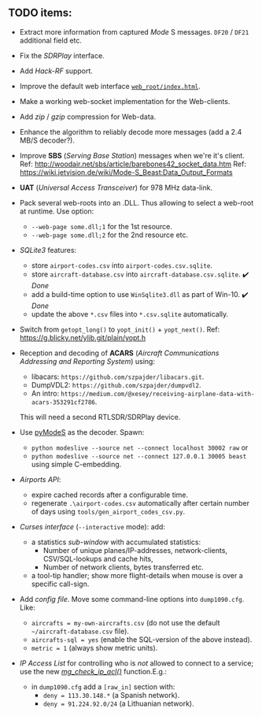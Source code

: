 ## TODO items:

* Extract more information from captured *Mode* S messages. `DF20` / `DF21` additional field etc.

* Fix the *SDRPlay* interface.

* Add *Hack-RF* support.

* Improve the default web interface [`web_root/index.html`](web_root/index.html).

* Make a working web-socket implementation for the Web-clients.

* Add *zip* / *gzip* compression for Web-data.

* Enhance the algorithm to reliably decode more messages (add a 2.4 MB/S decoder?).

* Improve **SBS** (*Serving Base Station*) messages when we're it's client.
  Ref: http://woodair.net/sbs/article/barebones42_socket_data.htm
  Ref: https://wiki.jetvision.de/wiki/Mode-S_Beast:Data_Output_Formats

* **UAT** (*Universal Access Transceiver*) for 978 MHz data-link.

* Pack several web-roots into an .DLL. Thus allowing to select a
  web-root at runtime. Use option:
   * `--web-page some.dll;1` for the 1st resource.
   * `--web-page some.dll;2` for the 2nd resource etc.

* *SQLite3* features:
   * store `airport-codes.csv` into `airport-codes.csv.sqlite`.
   * store `aircraft-database.csv` into `aircraft-database.csv.sqlite`. :heavy_check_mark: *Done*
   * add a build-time option to use `WinSqlite3.dll` as part of Win-10. :heavy_check_mark: *Done*
   * update the above `*.csv` files into `*.csv.sqlite` automatically.

* Switch from `getopt_long()` to `yopt_init()` + `yopt_next()`.
  Ref: https://g.blicky.net/ylib.git/plain/yopt.h

* Reception and decoding of **ACARS** (*Aircraft Communications Addressing and Reporting System*)
  using:
    * libacars: `https://github.com/szpajder/libacars.git`.
    * DumpVDL2:  `https://github.com/szpajder/dumpvdl2`.
    * An intro:  `https://medium.com/@xesey/receiving-airplane-data-with-acars-353291cf2786`.

  This will need a second RTLSDR/SDRPlay device.

* Use [pyModeS](https://github.com/junzis/pyModeS.git) as the decoder. Spawn:
   * `python modeslive --source net --connect localhost 30002 raw` or
   * `python modeslive --source net --connect 127.0.0.1 30005 beast`
   using simple C-embedding.

* *Airports API*:
  * expire cached records after a configurable time.
  * regenerate `.\airport-codes.csv` automatically after certain number of days using
    `tools/gen_airport_codes_csv.py`.

* *Curses interface* (`--interactive` mode): add:
  * a statistics *sub-window* with accumulated statistics:
    * Number of unique planes/IP-addresses, network-clients, CSV/SQL-lookups and cache hits,
    * Number of network clients, bytes transferred etc.
  * a tool-tip handler; show more flight-details when mouse is over a specific call-sign.

* Add *config file*. Move some command-line options into `dump1090.cfg`. Like:
  * `aircrafts = my-own-aircrafts.csv` (do not use the default `~/aircraft-database.csv` file).
  * `aircrafts-sql = yes` (enable the SQL-version of the above instead).
  * `metric = 1` (always show metric units).

* *IP Access List* for controlling who is *not* allowed to connect to a service; use the new [*mg_check_ip_acl()*](https://mongoose.ws/documentation/#mg_check_ip_acl) function.E.g.:
  * in `dump1090.cfg` add a `[raw_in]` section with:
    * `deny = 113.30.148.*`  (a Spanish network).
    * `deny = 91.224.92.0/24` (a Lithuanian network).



